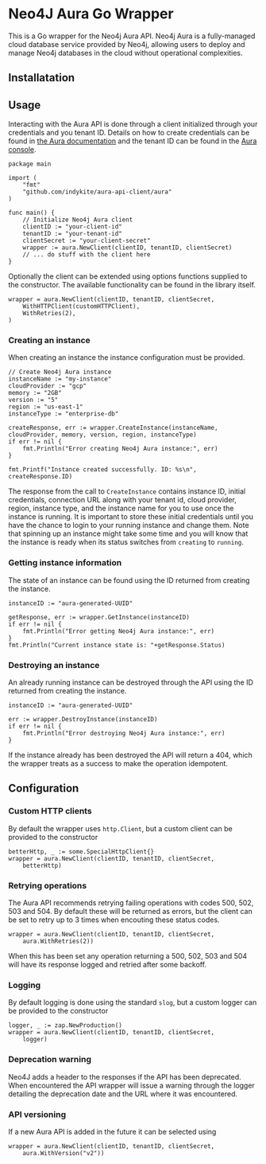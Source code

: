 # Neo4J Aura Go Wrapper
This is a Go wrapper for the Neo4j Aura API. Neo4j Aura is a fully-managed cloud database service provided by Neo4j, allowing users to deploy and manage Neo4j databases in the cloud without operational complexities.

## Installatation

## Usage
Interacting with the Aura API is done through a client initialized through your credentials and you tenant ID. Details on how to create credentials can be found in [the Aura documentation](https://neo4j.com/docs/aura/platform/api/authentication/) and the tenant ID can be found in the [Aura console](https://console.neo4j.io/).
```
package main

import (
	"fmt"
	"github.com/indykite/aura-api-client/aura"
)

func main() {
	// Initialize Neo4j Aura client
	clientID := "your-client-id"
	tenantID := "your-tenant-id"
	clientSecret := "your-client-secret"
	wrapper := aura.NewClient(clientID, tenantID, clientSecret)
    // ... do stuff with the client here
}
```
Optionally the client can be extended using options functions supplied to the constructor. The available functionality can be found in the library itself.
```
wrapper = aura.NewClient(clientID, tenantID, clientSecret, 
    WithHTTPClient(customHTTPClient),
    WithRetries(2),
)
```
### Creating an instance
When creating an instance the instance configuration must be provided.
```
// Create Neo4j Aura instance
instanceName := "my-instance"
cloudProvider := "gcp"
memory := "2GB"
version := "5"
region := "us-east-1"
instanceType := "enterprise-db"

createResponse, err := wrapper.CreateInstance(instanceName, cloudProvider, memory, version, region, instanceType)
if err != nil {
    fmt.Println("Error creating Neo4j Aura instance:", err)
}

fmt.Printf("Instance created successfully. ID: %s\n", createResponse.ID)
```
The response from the call to `CreateInstance` contains instance ID, initial credentials, connection URL along with your tenant id, cloud provider, region, instance type, and the instance name for you to use once the instance is running. It is important to store these initial credentials until you have the chance to login to your running instance and change them. 
Note that spinning up an instance might take some time and you will know that the instance is ready when its status switches from `creating` to `running`.
### Getting instance information
The state of an instance can be found using the ID returned from creating the instance.
```
instanceID := "aura-generated-UUID"

getResponse, err := wrapper.GetInstance(instanceID)
if err != nil {
    fmt.Println("Error getting Neo4j Aura instance:", err)
}
fmt.Println("Current instance state is: "+getResponse.Status)
```
### Destroying an instance
An already running instance can be destroyed through the API using the ID returned from creating the instance.
```
instanceID := "aura-generated-UUID"

err := wrapper.DestroyInstance(instanceID)
if err != nil {
    fmt.Println("Error destroying Neo4j Aura instance:", err)
}
```
If the instance already has been destroyed the API will return a 404, which the wrapper treats as a success to make the operation idempotent.
## Configuration
### Custom HTTP clients
By default the wrapper uses `http.Client`, but a custom client can be provided to the constructor
```
betterHttp, _ := some.SpecialHttpClient{}
wrapper = aura.NewClient(clientID, tenantID, clientSecret,
    betterHttp)
```
### Retrying operations
The Aura API recommends retrying failing operations with codes 500, 502, 503 and 504. By default these will be returned as errors, but the client can be set to retry up to 3 times when encouting these status codes.
```
wrapper = aura.NewClient(clientID, tenantID, clientSecret,
    aura.WithRetries(2))
```
When this has been set any operation returning a 500, 502, 503 and 504 will have its response logged and retried after some backoff.
### Logging
By default logging is done using the standard `slog`, but a custom logger can be provided to the constructor
```
logger, _ := zap.NewProduction()
wrapper = aura.NewClient(clientID, tenantID, clientSecret,
    logger)
```
### Deprecation warning
Neo4J adds a header to the responses if the API has been deprecated. When encountered the API wrapper will issue a warning through the logger detailing the deprecation date and the URL where it was encountered.
### API versioning
If a new Aura API is added in the future it can be selected using 
```
wrapper = aura.NewClient(clientID, tenantID, clientSecret,
    aura.WithVersion("v2"))
```